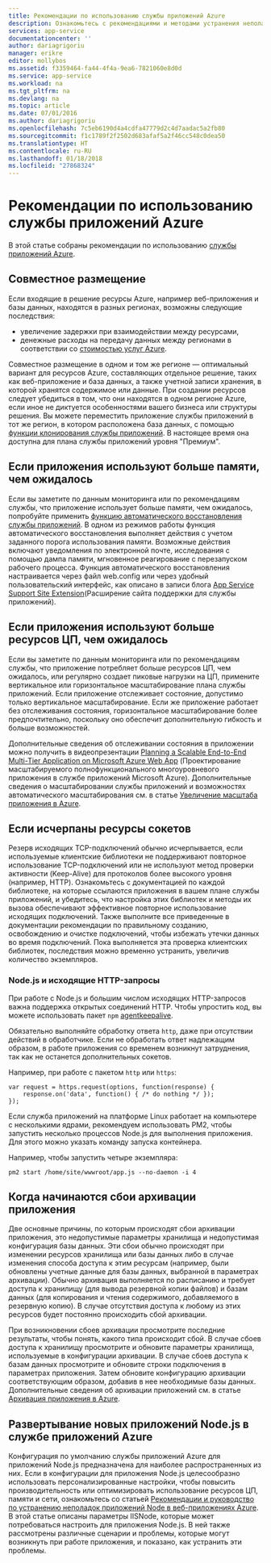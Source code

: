 ```yaml
---
title: Рекомендации по использованию службы приложений Azure
description: Ознакомьтесь с рекомендациями и методами устранения неполадок для службы приложений Azure.
services: app-service
documentationcenter: ''
author: dariagrigoriu
manager: erikre
editor: mollybos
ms.assetid: f3359464-fa44-4f4a-9ea6-7821060e8d0d
ms.service: app-service
ms.workload: na
ms.tgt_pltfrm: na
ms.devlang: na
ms.topic: article
ms.date: 07/01/2016
ms.author: dariagrigoriu
ms.openlocfilehash: 7c5eb6190d4a4cdfa47779d2c4d7aadac5a2fb80
ms.sourcegitcommit: f1c1789f2f2502d683afaf5a2f46cc548c0dea50
ms.translationtype: HT
ms.contentlocale: ru-RU
ms.lasthandoff: 01/18/2018
ms.locfileid: "27868324"
---
```

# <a name="best-practices-for-azure-app-service"></a>Рекомендации по использованию службы приложений Azure
В этой статье собраны рекомендации по использованию [службы приложений Azure](http://go.microsoft.com/fwlink/?LinkId=529714). 

## <a name="colocation"></a>Совместное размещение
Если входящие в решение ресурсы Azure, например веб-приложения и базы данных, находятся в разных регионах, возможны следующие последствия:

* увеличение задержки при взаимодействии между ресурсами,
* денежные расходы на передачу данных между регионами в соответствии со [стоимостью услуг Azure](https://azure.microsoft.com/pricing/details/data-transfers).

Совместное размещение в одном и том же регионе — оптимальный вариант для ресурсов Azure, составляющих отдельное решение, таких как веб-приложение и база данных, а также учетной записи хранения, в которой хранятся содержимое или данные. При создании ресурсов следует убедиться в том, что они находятся в одном регионе Azure, если иное не диктуется особенностями вашего бизнеса или структуры решения. Вы можете переместить приложение службы приложений в тот же регион, в котором расположена база данных, с помощью [функции клонирования службы приложений](app-service-web-app-cloning.md). В настоящее время она доступна для плана службы приложений уровня "Премиум".   

## <a name="memoryresources"></a>Если приложения используют больше памяти, чем ожидалось
Если вы заметите по данным мониторинга или по рекомендациям службы, что приложение использует больше памяти, чем ожидалось, попробуйте применить [функцию автоматического восстановления службы приложений](https://azure.microsoft.com/blog/auto-healing-windows-azure-web-sites). В одном из режимов работы функция автоматического восстановления выполняет действия с учетом заданного порога использования памяти. Возможные действия включают уведомления по электронной почте, исследования с помощью дампа памяти, мгновенное реагирование с перезапуском рабочего процесса. Функция автоматического восстановления настраивается через файл web.config или через удобный пользовательский интерфейс, как описано в записи блога [App Service Support Site Extension](https://azure.microsoft.com/blog/additional-updates-to-support-site-extension-for-azure-app-service-web-apps)(Расширение сайта поддержки для службы приложений).   

## <a name="CPUresources"></a>Если приложения используют больше ресурсов ЦП, чем ожидалось
Если вы заметите по данным мониторинга или по рекомендациям службы, что приложение потребляет больше ресурсов ЦП, чем ожидалось, или регулярно создает пиковые нагрузки на ЦП, примените вертикальное или горизонтальное масштабирование плана службы приложений. Если приложение отслеживает состояние, допустимо только вертикальное масштабирование. Если же приложение работает без отслеживания состояния, горизонтальное масштабирование более предпочтительно, поскольку оно обеспечит дополнительную гибкость и больше возможностей. 

Дополнительные сведения об отслеживании состояния в приложении можно получить в видеопрезентации [Planning a Scalable End-to-End Multi-Tier Application on Microsoft Azure Web App](https://channel9.msdn.com/Events/TechEd/NorthAmerica/2014/DEV-B414#fbid=?hashlink=fbid) (Проектирование масштабируемого полнофункционального многоуровневого приложения в службе приложений Microsoft Azure). Дополнительные сведения о масштабировании службы приложений и возможностях автоматического масштабирования см. в статье [Увеличение масштаба приложения в Azure](web-sites-scale.md).  

## <a name="socketresources"></a>Если исчерпаны ресурсы сокетов
Резерв исходящих TCP-подключений обычно исчерпывается, если используемые клиентские библиотеки не поддерживают повторное использование TCP-подключений или не используют метод проверки активности (Keep-Alive) для протоколов более высокого уровня (например, HTTP). Ознакомьтесь с документацией по каждой библиотеке, на которые ссылаются приложения в вашем плане службы приложений, и убедитесь, что настройка этих библиотек и методы их вызова обеспечивают эффективное повторное использование исходящих подключений. Также выполните все приведенные в документации рекомендации по правильному созданию, освобождению и очистке подключений, чтобы избежать утечки данных во время подключений. Пока выполняется эта проверка клиентских библиотек, последствия можно временно устранить, увеличив количество экземпляров.

### <a name="nodejs-and-outgoing-http-requests"></a>Node.js и исходящие HTTP-запросы
При работе с Node.js и большим числом исходящих HTTP-запросов важна поддержка открытых соединений HTTP. Чтобы упростить код, вы можете использовать пакет `npm` [agentkeepalive](https://www.npmjs.com/package/agentkeepalive).

Обязательно выполняйте обработку ответа `http`, даже при отсутствии действий в обработчике. Если не обработать ответ надлежащим образом, в работе приложения со временем возникнут затруднения, так как не останется дополнительных сокетов.

Например, при работе с пакетом `http` или `https`:

```
var request = https.request(options, function(response) {
    response.on('data', function() { /* do nothing */ });
});
```

Если служба приложений на платформе Linux работает на компьютере с несколькими ядрами, рекомендуем использовать PM2, чтобы запустить несколько процессов Node.js для выполнения приложения. Для этого можно указать команду запуска контейнера.

Например, чтобы запустить четыре экземпляра:

```
pm2 start /home/site/wwwroot/app.js --no-daemon -i 4
```

## <a name="appbackup"></a>Когда начинаются сбои архивации приложения
Две основные причины, по которым происходят сбои архивации приложения, это недопустимые параметры хранилища и недопустимая конфигурация базы данных. Эти сбои обычно происходят при изменении ресурсов хранилища или базы данных либо в случае изменения способа доступа к этим ресурсам (например, были обновлены учетные данные для базы данных, выбранной в параметрах архивации). Обычно архивация выполняется по расписанию и требует доступа к хранилищу (для вывода резервной копии файлов) и базам данных (для копирования и чтения содержимого, добавляемого в резервную копию). В случае отсутствия доступа к любому из этих ресурсов будет постоянно происходить сбой архивации. 

При возникновении сбоев архивации просмотрите последние результаты, чтобы понять, какого типа происходит сбой. В случае сбоев доступа к хранилищу просмотрите и обновите параметры хранилища, используемые в конфигурации архивации. В случае сбоев доступа к базам данных просмотрите и обновите строки подключения в параметрах приложения. Затем обновите конфигурацию архивации соответствующим образом, добавив в нее необходимые базы данных. Дополнительные сведения об архивации приложений см. в статье [Архивация приложения в Azure](web-sites-backup.md).

## <a name="nodejs"></a>Развертывание новых приложений Node.js в службе приложений Azure
Конфигурация по умолчанию службы приложений Azure для приложений Node.js предназначена для наиболее распространенных из них. Если в конфигурации для приложения Node.js целесообразно использовать персонализированные настройки, чтобы повысить производительность или оптимизировать использование ресурсов ЦП, памяти и сети, ознакомьтесь со статьей [Рекомендации и руководство по устранению неполадок приложений Node в веб-приложениях Azure](app-service-web-nodejs-best-practices-and-troubleshoot-guide.md). В этой статье описаны параметры IISNode, которые может потребоваться настроить для приложения Node.js. В ней также рассмотрены различные сценарии и проблемы, которые могут возникнуть при работе приложения, и показано, как устранить эти проблемы.

